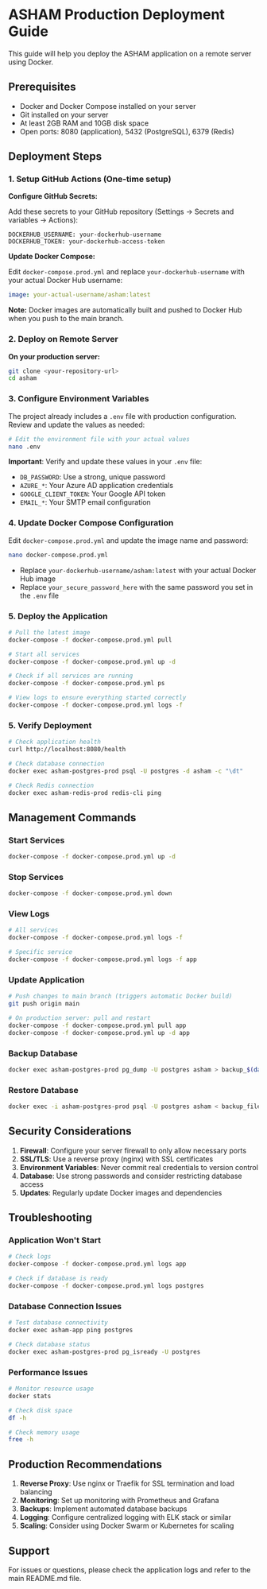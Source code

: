 # ASHAM Production Deployment Guide

This guide will help you deploy the ASHAM application on a remote server using Docker.

## Prerequisites

- Docker and Docker Compose installed on your server
- Git installed on your server
- At least 2GB RAM and 10GB disk space
- Open ports: 8080 (application), 5432 (PostgreSQL), 6379 (Redis)

## Deployment Steps

### 1. Setup GitHub Actions (One-time setup)

**Configure GitHub Secrets:**

Add these secrets to your GitHub repository (Settings → Secrets and variables → Actions):

```
DOCKERHUB_USERNAME: your-dockerhub-username
DOCKERHUB_TOKEN: your-dockerhub-access-token
```

**Update Docker Compose:**

Edit `docker-compose.prod.yml` and replace `your-dockerhub-username` with your actual Docker Hub username:

```yaml
image: your-actual-username/asham:latest
```

**Note:** Docker images are automatically built and pushed to Docker Hub when you push to the main branch.

### 2. Deploy on Remote Server

**On your production server:**

```bash
git clone <your-repository-url>
cd asham
```

### 3. Configure Environment Variables

The project already includes a `.env` file with production configuration. Review and update the values as needed:

```bash
# Edit the environment file with your actual values
nano .env
```

**Important**: Verify and update these values in your `.env` file:
- `DB_PASSWORD`: Use a strong, unique password
- `AZURE_*`: Your Azure AD application credentials
- `GOOGLE_CLIENT_TOKEN`: Your Google API token
- `EMAIL_*`: Your SMTP email configuration

### 4. Update Docker Compose Configuration

Edit `docker-compose.prod.yml` and update the image name and password:

```bash
nano docker-compose.prod.yml
```

- Replace `your-dockerhub-username/asham:latest` with your actual Docker Hub image
- Replace `your_secure_password_here` with the same password you set in the `.env` file

### 5. Deploy the Application

```bash
# Pull the latest image
docker-compose -f docker-compose.prod.yml pull

# Start all services
docker-compose -f docker-compose.prod.yml up -d

# Check if all services are running
docker-compose -f docker-compose.prod.yml ps

# View logs to ensure everything started correctly
docker-compose -f docker-compose.prod.yml logs -f
```

### 5. Verify Deployment

```bash
# Check application health
curl http://localhost:8080/health

# Check database connection
docker exec asham-postgres-prod psql -U postgres -d asham -c "\dt"

# Check Redis connection
docker exec asham-redis-prod redis-cli ping
```

## Management Commands

### Start Services
```bash
docker-compose -f docker-compose.prod.yml up -d
```

### Stop Services
```bash
docker-compose -f docker-compose.prod.yml down
```

### View Logs
```bash
# All services
docker-compose -f docker-compose.prod.yml logs -f

# Specific service
docker-compose -f docker-compose.prod.yml logs -f app
```

### Update Application
```bash
# Push changes to main branch (triggers automatic Docker build)
git push origin main

# On production server: pull and restart
docker-compose -f docker-compose.prod.yml pull app
docker-compose -f docker-compose.prod.yml up -d app
```

### Backup Database
```bash
docker exec asham-postgres-prod pg_dump -U postgres asham > backup_$(date +%Y%m%d_%H%M%S).sql
```

### Restore Database
```bash
docker exec -i asham-postgres-prod psql -U postgres asham < backup_file.sql
```

## Security Considerations

1. **Firewall**: Configure your server firewall to only allow necessary ports
2. **SSL/TLS**: Use a reverse proxy (nginx) with SSL certificates
3. **Environment Variables**: Never commit real credentials to version control
4. **Database**: Use strong passwords and consider restricting database access
5. **Updates**: Regularly update Docker images and dependencies

## Troubleshooting

### Application Won't Start
```bash
# Check logs
docker-compose -f docker-compose.prod.yml logs app

# Check if database is ready
docker-compose -f docker-compose.prod.yml logs postgres
```

### Database Connection Issues
```bash
# Test database connectivity
docker exec asham-app ping postgres

# Check database status
docker exec asham-postgres-prod pg_isready -U postgres
```

### Performance Issues
```bash
# Monitor resource usage
docker stats

# Check disk space
df -h

# Check memory usage
free -h
```

## Production Recommendations

1. **Reverse Proxy**: Use nginx or Traefik for SSL termination and load balancing
2. **Monitoring**: Set up monitoring with Prometheus and Grafana
3. **Backups**: Implement automated database backups
4. **Logging**: Configure centralized logging with ELK stack or similar
5. **Scaling**: Consider using Docker Swarm or Kubernetes for scaling

## Support

For issues or questions, please check the application logs and refer to the main README.md file.